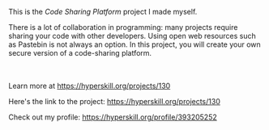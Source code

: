 This is the *Code Sharing Platform* project I made myself.


<p>There is a lot of collaboration in programming: many projects require sharing your code with other developers. Using open web resources such as Pastebin is not always an option. In this project, you will create your own secure version of a code-sharing platform.</p><br/><br/>Learn more at <a href="https://hyperskill.org/projects/130?utm_source=ide&utm_medium=ide&utm_campaign=ide&utm_content=project-card">https://hyperskill.org/projects/130</a>

Here's the link to the project: https://hyperskill.org/projects/130

Check out my profile: https://hyperskill.org/profile/393205252